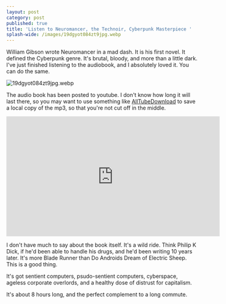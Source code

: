 ```yaml
---
layout: post
category: post
published: true
title: 'Listen to Neuromancer, the Technoir, Cyberpunk Masterpiece '
splash-wide: /images/19dgyot084zt9jpg.webp
---
```

William Gibson wrote Neuromancer in a mad dash. It is his first novel. It defined the Cyberpunk genre. It's brutal, bloody, and more than a little dark. I've just finished listening to the audiobook, and I absolutely loved it. You can do the same. 

![19dgyot084zt9jpg.webp]({{site.baseurl}}/images/19dgyot084zt9jpg.webp)


The audio book has been posted to youtube. I don't know how long it will last there, so you may want to use something like [AllTubeDownload](https://alltubedownload.net/) to save a local copy of the mp3, so that you're not cut off in the middle. 

<iframe width="560" height="315" src="https://www.youtube.com/embed/uN-e6BerVy4" frameborder="0" allowfullscreen></iframe>

I don't have much to say about the book itself. It's a wild ride. Think Philip K Dick, if he'd been able to handle his drugs, and he'd been writing 10 years later. It's more Blade Runner than Do Androids Dream of Electric Sheep. This is a good thing. 

It's got sentient computers, psudo-sentient computers, cyberspace, ageless corporate overlords, and a healthy dose of distrust for capitalism. 

It's about 8 hours long, and the perfect complement to a long commute.
